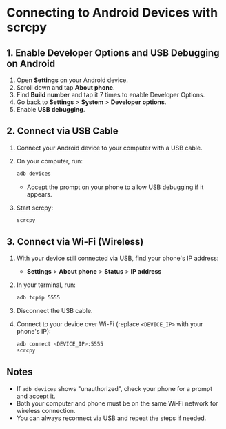 # Connecting to Android Devices with scrcpy

## 1. Enable Developer Options and USB Debugging on Android

1. Open **Settings** on your Android device.
2. Scroll down and tap **About phone**.
3. Find **Build number** and tap it 7 times to enable Developer Options.
4. Go back to **Settings** > **System** > **Developer options**.
5. Enable **USB debugging**.

## 2. Connect via USB Cable

1. Connect your Android device to your computer with a USB cable.
2. On your computer, run:

   ```sh
   adb devices
   ```

   - Accept the prompt on your phone to allow USB debugging if it appears.
3. Start scrcpy:

   ```sh
   scrcpy
   ```

## 3. Connect via Wi-Fi (Wireless)

1. With your device still connected via USB, find your phone's IP address:
   - **Settings** > **About phone** > **Status** > **IP address**
2. In your terminal, run:

   ```sh
   adb tcpip 5555
   ```

3. Disconnect the USB cable.
4. Connect to your device over Wi-Fi (replace `<DEVICE_IP>` with your phone's IP):

   ```sh
   adb connect <DEVICE_IP>:5555
   scrcpy
   ```

## Notes

- If `adb devices` shows "unauthorized", check your phone for a prompt and accept it.
- Both your computer and phone must be on the same Wi-Fi network for wireless connection.
- You can always reconnect via USB and repeat the steps if needed.

